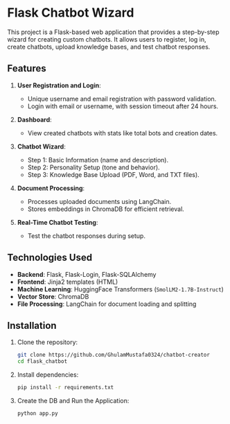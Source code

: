 # Flask Chatbot Wizard

This project is a Flask-based web application that provides a step-by-step wizard for creating custom chatbots. 
It allows users to register, log in, create chatbots, upload knowledge bases, and test chatbot responses.

## Features

1. **User Registration and Login**:
   - Unique username and email registration with password validation.
   - Login with email or username, with session timeout after 24 hours.

2. **Dashboard**:
   - View created chatbots with stats like total bots and creation dates.

3. **Chatbot Wizard**:
   - Step 1: Basic Information (name and description).
   - Step 2: Personality Setup (tone and behavior).
   - Step 3: Knowledge Base Upload (PDF, Word, and TXT files).

4. **Document Processing**:
   - Processes uploaded documents using LangChain.
   - Stores embeddings in ChromaDB for efficient retrieval.

5. **Real-Time Chatbot Testing**:
   - Test the chatbot responses during setup.

## Technologies Used

- **Backend**: Flask, Flask-Login, Flask-SQLAlchemy
- **Frontend**: Jinja2 templates (HTML)
- **Machine Learning**: HuggingFace Transformers (`SmolLM2-1.7B-Instruct`)
- **Vector Store**: ChromaDB
- **File Processing**: LangChain for document loading and splitting

## Installation

1. Clone the repository:
   ```bash
   git clone https://github.com/GhulamMustafa0324/chatbot-creator
   cd flask_chatbot
    ```

2. Install dependencies:
    ```bash
    pip install -r requirements.txt
    ```

3. Create the DB and Run the Application:
    ```bash
    python app.py
    ```

